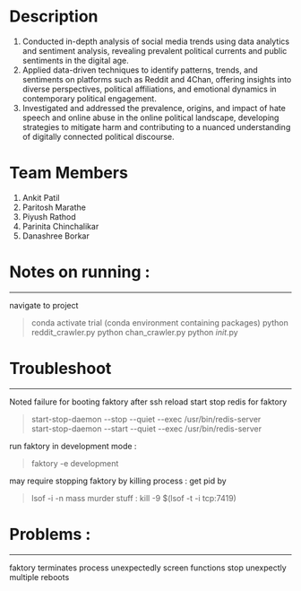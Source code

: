 # Description
1) Conducted in-depth analysis of social media trends using data analytics and sentiment analysis, revealing prevalent political currents and public sentiments in the digital age.
2) Applied data-driven techniques to identify patterns, trends, and sentiments on platforms such as Reddit and 4Chan, offering insights into diverse perspectives, political affiliations, and emotional dynamics in contemporary political engagement.
3) Investigated and addressed the prevalence, origins, and impact of hate speech and online abuse in the online political landscape, developing strategies to mitigate harm and contributing to a nuanced understanding of digitally connected political discourse.

# Team Members
1) Ankit Patil
2) Paritosh Marathe
3) Piyush Rathod
4) Parinita Chinchalikar
5) Danashree Borkar

# Notes on running :
---
navigate to project 
>conda activate trial (conda environment containing packages)
> python reddit_crawler.py
>python chan_crawler.py
>python _init_.py

# Troubleshoot 
___
Noted failure for booting faktory after ssh reload 
start stop redis for faktory 
> start-stop-daemon --stop --quiet --exec /usr/bin/redis-server <br>
> start-stop-daemon --start --quiet --exec /usr/bin/redis-server

run faktory in development mode :
> faktory -e development 

may require stopping faktory by killing process :
get pid by 
> lsof -i -n
mass murder stuff :
kill -9 $(lsof -t -i tcp:7419)

# Problems :
___
faktory terminates process unexpectedly 
screen functions stop unexpectly 
multiple reboots
